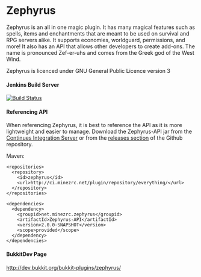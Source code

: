 Zephyrus
========

Zephyrus is an all in one magic plugin. It has many magical features such as spells, items and enchantments that are meant to be used on survival and RPG servers alike. It supports economies, worldguard, permissions, and more! It also has an API that allows other developers to create add-ons. The name is pronounced Zef-er-uhs and comes from the Greek god of the West Wind.

Zephyrus is licenced under GNU General Public Licence version 3

#### Jenkins Build Server

[![Build Status](http://ci.minezrc.net/job/Zephyrus-II/badge/icon)](http://ci.minezrc.net/job/Zephyrus-II/)

#### Referencing API
When referencing Zephyrus, it is best to reference the API as it is more lightweight and easier to manage. Download the Zephyrus-API jar from the [Continues Integration Server](http://ci.minezrc.net/job/Zephyrus-II/lastStableBuild/) or from the [releases section](https://github.com/minnymin3/Zephyrus-II/releases) of the Github repository.

Maven:

    <repositories>
      <repository>
        <id>zephyrus</id>
        <url>http://ci.minezrc.net/plugin/repository/everything/</url>
      </repository>
    </repositories>

    <dependencies>
      <dependency>
        <groupid>net.minezrc.zephyrus</groupid>
        <artifactId>Zephyrus-API</artifactId>
        <version>2.0.0-SNAPSHOT</version>
        <scope>provided</scope>
      </dependency>
    </dependencies>


#### BukkitDev Page

http://dev.bukkit.org/bukkit-plugins/zephyrus/
